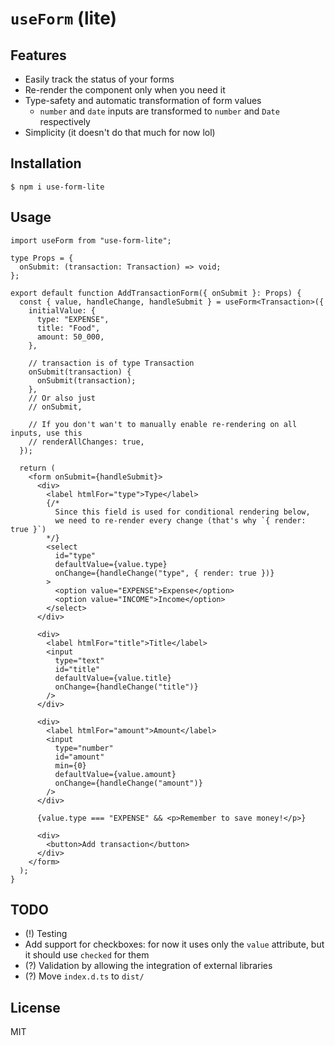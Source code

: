 # `useForm` (lite)

## Features

- Easily track the status of your forms
- Re-render the component only when you need it
- Type-safety and automatic transformation of form values
  - `number` and `date` inputs are transformed to `number` and `Date` respectively
- Simplicity (it doesn't do that much for now lol)

## Installation

```shell
$ npm i use-form-lite
```

## Usage

```tsx
import useForm from "use-form-lite";

type Props = {
  onSubmit: (transaction: Transaction) => void;
};

export default function AddTransactionForm({ onSubmit }: Props) {
  const { value, handleChange, handleSubmit } = useForm<Transaction>({
    initialValue: {
      type: "EXPENSE",
      title: "Food",
      amount: 50_000,
    },

    // transaction is of type Transaction
    onSubmit(transaction) {
      onSubmit(transaction);
    },
    // Or also just
    // onSubmit,

    // If you don't wan't to manually enable re-rendering on all inputs, use this
    // renderAllChanges: true,
  });

  return (
    <form onSubmit={handleSubmit}>
      <div>
        <label htmlFor="type">Type</label>
        {/*
          Since this field is used for conditional rendering below,
          we need to re-render every change (that's why `{ render: true }`)
        */}
        <select
          id="type"
          defaultValue={value.type}
          onChange={handleChange("type", { render: true })}
        >
          <option value="EXPENSE">Expense</option>
          <option value="INCOME">Income</option>
        </select>
      </div>

      <div>
        <label htmlFor="title">Title</label>
        <input
          type="text"
          id="title"
          defaultValue={value.title}
          onChange={handleChange("title")}
        />
      </div>

      <div>
        <label htmlFor="amount">Amount</label>
        <input
          type="number"
          id="amount"
          min={0}
          defaultValue={value.amount}
          onChange={handleChange("amount")}
        />
      </div>

      {value.type === "EXPENSE" && <p>Remember to save money!</p>}

      <div>
        <button>Add transaction</button>
      </div>
    </form>
  );
}
```

## TODO

- (!) Testing
- Add support for checkboxes: for now it uses only the `value` attribute, but it should use `checked` for them
- (?) Validation by allowing the integration of external libraries
- (?) Move `index.d.ts` to `dist/`

## License

MIT
